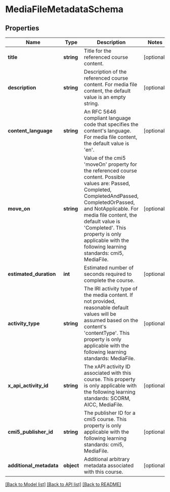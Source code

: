 # MediaFileMetadataSchema

## Properties
Name | Type | Description | Notes
------------ | ------------- | ------------- | -------------
**title** | **string** | Title for the referenced course content. | [optional] 
**description** | **string** | Description of the referenced course content. For media file content, the default value is an empty string. | [optional] 
**content_language** | **string** | An RFC 5646 compliant language code that specifies the content&#39;s language. For media file content, the default value is &#39;en&#39;. | [optional] 
**move_on** | **string** | Value of the cmi5 &#39;moveOn&#39; property for the referenced course content. Possible values are: Passed, Completed, CompletedAndPassed, CompletedOrPassed, and NotApplicable. For media file content, the default value is &#39;Completed&#39;. This property is only applicable with the following learning standards: cmi5, MediaFile. | [optional] 
**estimated_duration** | **int** | Estimated number of seconds required to complete the course. | [optional] 
**activity_type** | **string** | The IRI activity type of the media content. If not provided, reasonable default values will be assumed based on the content&#39;s &#39;contentType&#39;. This property is only applicable with the following learning standards: MediaFile. | [optional] 
**x_api_activity_id** | **string** | The xAPI activity ID associated with this course. This property is only applicable with the following learning standards: SCORM, AICC, MediaFile. | [optional] 
**cmi5_publisher_id** | **string** | The publisher ID for a cmi5 course. This property is only applicable with the following learning standards: cmi5, MediaFile. | [optional] 
**additional_metadata** | **object** | Additional arbitrary metadata associated with this course. | [optional] 

[[Back to Model list]](../README.md#documentation-for-models) [[Back to API list]](../README.md#documentation-for-api-endpoints) [[Back to README]](../README.md)


